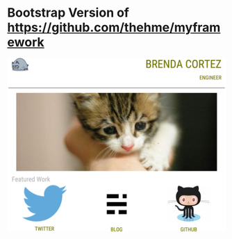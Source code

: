 # Bootstrap Version of https://github.com/thehme/myframework

![Partial screnshot of site look](https://github.com/thehme/bootstrapversion/blob/master/images/newSiteLook.png "End product")
